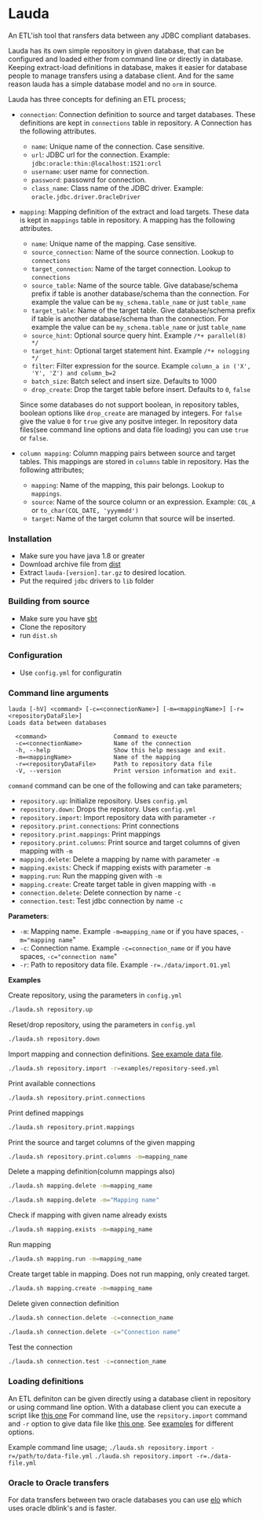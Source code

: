 # Lauda

An ETL'ish tool that ransfers data between any JDBC compliant databases.

Lauda has its own simple repository in given database, that can be configured and loaded either from command line
or directly in database. Keeping extract-load definitions in database, makes it easier for database people to
manage transfers using a database client. And for the same reason lauda has a simple database model and no `orm` in source.

Lauda has three concepts for defining an ETL process;

- `connection`: Connection definition to source and target databases. These definitions are
kept in `connections` table in repository. A Connection has the following attributes.

  - `name`: Unique name of the connection. Case sensitive.
  - `url`: JDBC url for the connection. Example: `jdbc:oracle:thin:@localhost:1521:orcl`
  - `username`: user name for connection.
  - `password`: passowrd for connection.
  - `class_name`: Class name of the JDBC driver. Example: `oracle.jdbc.driver.OracleDriver`

- `mapping`: Mapping definition of the extract and load targets. These data is kept in `mappings` table
in repository. A mapping has the following attributes.
  - `name`: Unique name of the mapping. Case sensitive.
  - `source_connection`: Name of the source connection. Lookup to `connections`
  - `target_connection`: Name of the target connection. Lookup to `connections`
  - `source_table`: Name of the source table. Give database/schema prefix if table is another database/schema than the connection. For example the value can be `my_schema.table_name` or just `table_name`
  - `target_table`: Name of the target table. Give database/schema prefix if table is another database/schema than the connection. For example the value can be `my_schema.table_name` or just `table_name`
  - `source_hint`: Optional source query hint. Example `/*+ parallel(8) */`
  - `target_hint`: Optional target statement hint. Example `/*+ nologging */`
  - `filter`: Filter expression for the source. Example `column_a in ('X', 'Y', 'Z') and column_b=2`
  - `batch_size`: Batch select and insert size. Defaults to 1000
  - `drop_create`: Drop the target table before insert. Defaults to `0`, `false`

  Since some databases do not support boolean, in repository tables, boolean options like `drop_create` are managed by integers. For `false` give the value `0` for `true` give any positve integer.
  In repository data files(see command line options and data file loading) you can use `true` or `false`.

- `column mapping`: Column mapping pairs between source and target tables. This mappings are stored in `columns`
table in repository. Has the following attributes;

  - `mapping`: Name of the mapping, this pair belongs. Lookup to `mappings`.
  - `source`: Name of the source column or an expression. Example: `COL_A` or `to_char(COL_DATE, 'yyymmdd')`
  - `target`: Name of the target column that source will be inserted.


### Installation
- Make sure you have java 1.8 or greater
- Download archive file from [dist](/dist)
- Extract `lauda-[version].tar.gz` to desired location.
- Put the required `jdbc` drivers to `lib` folder


### Building from source
- Make sure you have [sbt](https://www.scala-sbt.org/)
- Clone the repository
- run `dist.sh`

### Configuration
- Use `config.yml` for configuratin

### Command line arguments
```
lauda [-hV] <command> [-c=<connectionName>] [-m=<mappingName>] [-r=<repositoryDataFile>]
Loads data between databases

  <command>                   Command to exeucte
  -c=<connectionName>         Name of the connection
  -h, --help                  Show this help message and exit.
  -m=<mappingName>            Name of the mapping
  -r=<repositoryDataFile>     Path to repository data file
  -V, --version               Print version information and exit.
```

`command` command can be one of the following and can take parameters;

  - `repository.up`: Initialize repository. Uses `config.yml`
  - `repository.down`: Drops the repsitory. Uses `config.yml`
  - `repository.import`: Import repository data with parameter `-r`
  - `repository.print.connections`: Print connections
  - `repository.print.mappings`: Print mappings
  - `repository.print.columns`: Print source and target columns of given mapping with `-m`
  - `mapping.delete`: Delete a mapping by name with parameter `-m`
  - `mapping.exists`: Check if mapping exists with parameter `-m`
  - `mapping.run`: Run the mapping given with `-m`
  - `mapping.create`: Create target table in given mapping with `-m`
  - `connection.delete`: Delete connection by name `-c`
  - `connection.test`: Test jdbc connection by name `-c`

**Parameters**:
  - `-m`: Mapping name. Example `-m=mapping_name` or if you have spaces, `-m="mapping name`"
  - `-c`: Connection name. Example `-c=connection_name` or if you have spaces, `-c="connection name`"
  - `-r`: Path to repository data file. Example `-r=./data/import.01.yml`

**Examples**

  Create repository, using the parameters in `config.yml`
  ```sh
  ./lauda.sh repository.up
  ```

  Reset/drop repository, using the parameters in `config.yml`
  ```sh
  ./lauda.sh repository.down
  ```

  Import mapping and connection definitions. [See example data file](/examples/repository-seed-01.yml).
  ```sh
  ./lauda.sh repository.import -r=examples/repository-seed.yml
  ```

  Print available connections
  ```sh
  ./lauda.sh repository.print.connections
  ```

  Print defined mappings
  ```sh
  ./lauda.sh repository.print.mappings
  ```

  Print the source and target columns of the given mapping
  ```sh
  ./lauda.sh repository.print.columns -m=mapping_name
  ```

  Delete a mapping definition(column mappings also)
  ```sh
  ./lauda.sh mapping.delete -m=mapping_name
  ```
  ```sh
  ./lauda.sh mapping.delete -m="Mapping name"
  ```

  Check if mapping with given name already exists
  ```sh
  ./lauda.sh mapping.exists -m=mapping_name
  ```

  Run mapping
  ```sh
  ./lauda.sh mapping.run -m=mapping_name
  ```

  Create target table in mapping. Does not run mapping, only created target.
  ```sh
  ./lauda.sh mapping.create -m=mapping_name
  ```

  Delete given connection definition
  ```sh
  ./lauda.sh connection.delete -c=connection_name
  ```

  ```sh
  ./lauda.sh connection.delete -c="Connection name"
  ```

  Test the connection
  ```sh
  ./lauda.sh connection.test -c=connection_name
  ```




### Loading definitions
  An ETL definiton can be given directly using a database client in repository or using
  command line option. With a database client you can execute a script like [this one](/examples/repository-seed-01.sql)
  For command line, use the `repsitory.import` command and `-r` option to give data file like
  [this one](/examples/repository-seed-01.yml). See [examples](/examples) for different options.

  Example command line usage;
  `./lauda.sh repository.import -r=/path/to/data-file.yml`
  `./lauda.sh repository.import -r=./data-file.yml`



### Oracle to Oracle transfers
For data transfers between two oracle databases you can use [elo](https://github.com/bluecolor/elo)
which uses oracle dblink's and is faster.